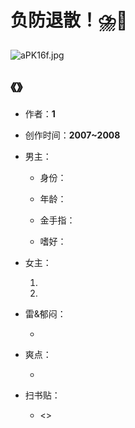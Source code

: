 # 负防退散！⛈️🤢

![aPK16f.jpg](https://s1.ax1x.com/2020/07/27/aPK16f.jpg)

## 《》

- 作者：**1**
  
    > 

- 创作时间：**2007~2008**

- 男主：

  * 身份：
  
  * 年龄：
  * 金手指：
  * 嗜好：

- 女主：

  1. 

  2. 

- 雷&郁闷：

  * 

- 爽点：
  
  * 

- 扫书贴：
  
  * <>
